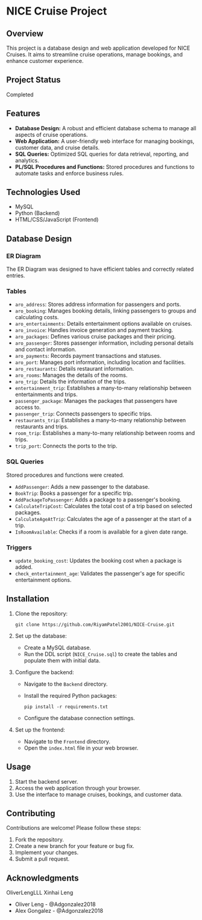 # NICE Cruise Project

## Overview

This project is a database design and web application developed for NICE Cruises. It aims to streamline cruise operations, manage bookings, and enhance customer experience.

## Project Status
Completed

## Features

*   **Database Design:** A robust and efficient database schema to manage all aspects of cruise operations.
*   **Web Application:** A user-friendly web interface for managing bookings, customer data, and cruise details.
*   **SQL Queries:** Optimized SQL queries for data retrieval, reporting, and analytics.
*   **PL/SQL Procedures and Functions:** Stored procedures and functions to automate tasks and enforce business rules.

## Technologies Used

*   MySQL
*   Python (Backend)
*   HTML/CSS/JavaScript (Frontend)

## Database Design

### ER Diagram
The ER Diagram was designed to have efficient tables and correctly related entries.

### Tables

*   `aro_address`: Stores address information for passengers and ports.
*   `aro_booking`: Manages booking details, linking passengers to groups and calculating costs.
*   `aro_entertainments`: Details entertainment options available on cruises.
*   `aro_invoice`: Handles invoice generation and payment tracking.
*   `aro_packages`: Defines various cruise packages and their pricing.
*   `aro_passenger`: Stores passenger information, including personal details and contact information.
*   `aro_payments`: Records payment transactions and statuses.
*   `aro_port`: Manages port information, including location and facilities.
*   `aro_restaurants`: Details restaurant information.
*   `aro_rooms`: Manages the details of the rooms.
*   `aro_trip`: Details the information of the trips.
*   `entertainment_trip`: Establishes a many-to-many relationship between entertainments and trips.
*   `passenger_package`: Manages the packages that passengers have access to.
*   `passenger_trip`: Connects passengers to specific trips.
*   `restaurants_trip`: Establishes a many-to-many relationship between restaurants and trips.
*   `room_trip`: Establishes a many-to-many relationship between rooms and trips.
*   `trip_port`: Connects the ports to the trip.

### SQL Queries
Stored procedures and functions were created.

*   `AddPassenger`: Adds a new passenger to the database.
*   `BookTrip`: Books a passenger for a specific trip.
*   `AddPackageToPassenger`: Adds a package to a passenger's booking.
*   `CalculateTripCost`: Calculates the total cost of a trip based on selected packages.
*   `CalculateAgeAtTrip`: Calculates the age of a passenger at the start of a trip.
*   `IsRoomAvailable`: Checks if a room is available for a given date range.

### Triggers

*   `update_booking_cost`: Updates the booking cost when a package is added.
*   `check_entertainment_age`: Validates the passenger's age for specific entertainment options.

## Installation

1.  Clone the repository:

    ```
    git clone https://github.com/RiyamPatel2001/NICE-Cruise.git
    ```
2.  Set up the database:

    *   Create a MySQL database.
    *   Run the DDL script (`NICE_Cruise.sql`) to create the tables and populate them with initial data.
3.  Configure the backend:

    *   Navigate to the `Backend` directory.
    *   Install the required Python packages:

        ```
        pip install -r requirements.txt
        ```
    *   Configure the database connection settings.
4.  Set up the frontend:

    *   Navigate to the `Frontend` directory.
    *   Open the `index.html` file in your web browser.

## Usage

1.  Start the backend server.
2.  Access the web application through your browser.
3.  Use the interface to manage cruises, bookings, and customer data.

## Contributing

Contributions are welcome! Please follow these steps:

1.  Fork the repository.
2.  Create a new branch for your feature or bug fix.
3.  Implement your changes.
4.  Submit a pull request.


## Acknowledgments

OliverLengLLL Xinhai Leng
*   Oliver Leng - @Adgonzalez2018
*   Alex Gongalez - @Adgonzalez2018 



